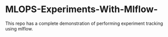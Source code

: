 # MLOPS-Experiments-With-Mlflow-
This repo has a complete demonstration of performing experiment tracking using mlflow.
